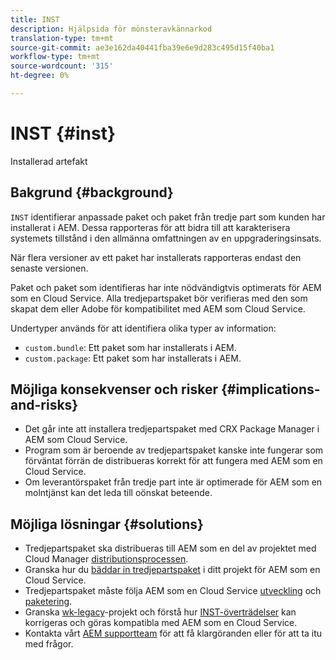 ```yaml
---
title: INST
description: Hjälpsida för mönsteravkännarkod
translation-type: tm+mt
source-git-commit: ae3e162da40441fba39e6e9d283c495d15f40ba1
workflow-type: tm+mt
source-wordcount: '315'
ht-degree: 0%

---
```



# INST {#inst}

Installerad artefakt

## Bakgrund {#background}

`INST` identifierar anpassade paket och paket från tredje part som kunden har installerat i AEM. Dessa rapporteras för att bidra till att karakterisera systemets tillstånd i den allmänna omfattningen av en uppgraderingsinsats.

När flera versioner av ett paket har installerats rapporteras endast den senaste versionen.

Paket och paket som identifieras har inte nödvändigtvis optimerats för AEM som en Cloud Service. Alla tredjepartspaket bör verifieras med den som skapat dem eller Adobe för kompatibilitet med AEM som Cloud Service.

Undertyper används för att identifiera olika typer av information:

* `custom.bundle`: Ett paket som har installerats i AEM.
* `custom.package`: Ett paket som har installerats i AEM.

## Möjliga konsekvenser och risker {#implications-and-risks}

* Det går inte att installera tredjepartspaket med CRX Package Manager i AEM som Cloud Service.
* Program som är beroende av tredjepartspaket kanske inte fungerar som förväntat förrän de distribueras korrekt för att fungera med AEM som en Cloud Service.
* Om leverantörspaket från tredje part inte är optimerade för AEM som en molntjänst kan det leda till oönskat beteende.

## Möjliga lösningar {#solutions}

* Tredjepartspaket ska distribueras till AEM som en del av projektet med Cloud Manager [distributionsprocessen](https://experienceleague.adobe.com/docs/experience-manager-cloud-service/implementing/using-cloud-manager/deploy-code.html#deployment-process).
* Granska hur du [bäddar in tredjepartspaket](https://experienceleague.adobe.com/docs/experience-manager-cloud-service/implementing/developing/aem-project-content-package-structure.html#embedding-3rd-party-packages) i ditt projekt för AEM som en Cloud Service.
* Tredjepartspaket måste följa AEM som en Cloud Service [utveckling](https://experienceleague.adobe.com/docs/experience-manager-cloud-service/implementing/developing/development-guidelines.html) och [paketering](https://experienceleague.adobe.com/docs/experience-manager-cloud-service/implementing/developing/repository-structure-package.html).
* Granska [wk-legacy](https://github.com/adobe/aem-guides-wknd-legacy/tree/code/inst)-projekt och förstå hur [INST-överträdelser](https://github.com/adobe/aem-guides-wknd-legacy/compare/main...code/inst) kan korrigeras och göras kompatibla med AEM som en Cloud Service.
* Kontakta vårt [AEM supportteam](https://helpx.adobe.com/enterprise/using/support-for-experience-cloud.html) för att få klargöranden eller för att ta itu med frågor.
